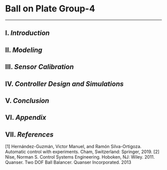 # **Ball on Plate Group-4**
---
## **I.** *Introduction*
## **II.** *Modeling*
## **III.** *Sensor Calibration*
## **IV.** *Controller Design and Simulations*
## **V.** *Conclusion*
## **VI.** *Appendix*
## **VII.** *References*
[1] Hernández-Guzmán, Victor Manuel, and Ramón Silva-Ortigoza. Automatic control with
experiments. Cham, Switzerland: Springer, 2019.
[2] Nise, Norman S. Control Systems Engineering. Hoboken, NJ: Wiley. 2011.
Quanser. Two DOF Ball Balancer. Quanser Incorporated. 2013
